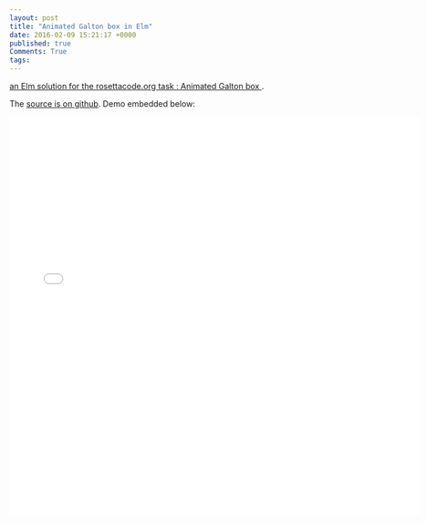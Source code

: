 ```yaml
---
layout: post
title: "Animated Galton box in Elm"
date: 2016-02-09 15:21:17 +0000
published: true
Comments: True
tags:
---
```



[an Elm solution for the rosettacode.org task : Animated Galton box ](http://rosettacode.org/wiki/Galton_box_animation#Elm) .  

The [source is on github](https://github.com/dc25/galtonBoxAnimationElm).  Demo embedded below:

<iframe width="720" height="700" src="//dc25.github.io/galtonBoxAnimationElm" frameborder="0" allowfullscreen></iframe>

